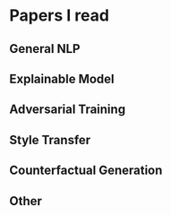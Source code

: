 # Papers I read

## General NLP



## Explainable Model



## Adversarial Training



## Style Transfer



## Counterfactual Generation


## Other
